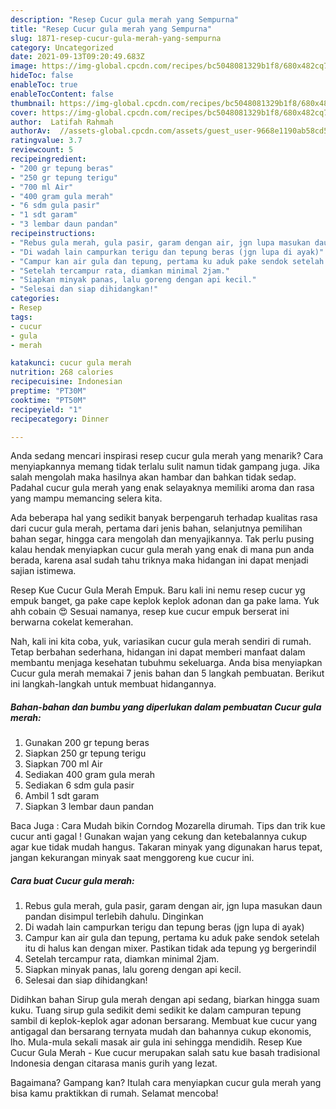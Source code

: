 ```yaml
---
description: "Resep Cucur gula merah yang Sempurna"
title: "Resep Cucur gula merah yang Sempurna"
slug: 1871-resep-cucur-gula-merah-yang-sempurna
category: Uncategorized
date: 2021-09-13T09:20:49.683Z
image: https://img-global.cpcdn.com/recipes/bc5048081329b1f8/680x482cq70/cucur-gula-merah-foto-resep-utama.jpg
hideToc: false
enableToc: true
enableTocContent: false
thumbnail: https://img-global.cpcdn.com/recipes/bc5048081329b1f8/680x482cq70/cucur-gula-merah-foto-resep-utama.jpg
cover: https://img-global.cpcdn.com/recipes/bc5048081329b1f8/680x482cq70/cucur-gula-merah-foto-resep-utama.jpg
author:  Latifah Rahmah
authorAv:  //assets-global.cpcdn.com/assets/guest_user-9668e1190ab58cd58d666d5934e79c79da2e02f4421a6ed9abc4b163da97d6e7.png
ratingvalue: 3.7
reviewcount: 5
recipeingredient:
- "200 gr tepung beras"
- "250 gr tepung terigu"
- "700 ml Air"
- "400 gram gula merah"
- "6 sdm gula pasir"
- "1 sdt garam"
- "3 lembar daun pandan"
recipeinstructions:
- "Rebus gula merah, gula pasir, garam dengan air, jgn lupa masukan daun pandan disimpul terlebih dahulu. Dinginkan"
- "Di wadah lain campurkan terigu dan tepung beras (jgn lupa di ayak)"
- "Campur kan air gula dan tepung, pertama ku aduk pake sendok setelah itu di halus kan dengan mixer. Pastikan tidak ada tepung yg bergerindil"
- "Setelah tercampur rata, diamkan minimal 2jam."
- "Siapkan minyak panas, lalu goreng dengan api kecil."
- "Selesai dan siap dihidangkan!"
categories:
- Resep
tags:
- cucur
- gula
- merah

katakunci: cucur gula merah 
nutrition: 268 calories
recipecuisine: Indonesian
preptime: "PT30M"
cooktime: "PT50M"
recipeyield: "1"
recipecategory: Dinner

---
```



Anda sedang mencari inspirasi resep cucur gula merah yang menarik? Cara menyiapkannya memang tidak terlalu sulit namun tidak gampang juga. Jika salah mengolah maka hasilnya akan hambar dan bahkan tidak sedap. Padahal cucur gula merah yang enak selayaknya memiliki aroma dan rasa yang mampu memancing selera kita.


Ada beberapa hal yang sedikit banyak berpengaruh terhadap kualitas rasa dari cucur gula merah, pertama dari jenis bahan, selanjutnya pemilihan bahan segar, hingga cara mengolah dan menyajikannya. Tak perlu pusing kalau hendak menyiapkan cucur gula merah yang enak di mana pun anda berada, karena asal sudah tahu triknya maka hidangan ini dapat menjadi sajian istimewa.

Resep Kue Cucur Gula Merah Empuk. Baru kali ini nemu resep cucur yg empuk banget, ga pake cape keplok keplok adonan dan ga pake lama. Yuk ahh cobain 😍 Sesuai namanya, resep kue cucur empuk berserat ini berwarna cokelat kemerahan.


Nah, kali ini kita coba, yuk, variasikan cucur gula merah sendiri di rumah. Tetap berbahan sederhana, hidangan ini dapat memberi manfaat dalam membantu menjaga kesehatan tubuhmu sekeluarga. Anda bisa menyiapkan Cucur gula merah memakai 7 jenis bahan dan 5 langkah pembuatan. Berikut ini langkah-langkah untuk membuat hidangannya.

<!--inarticleads1-->

##### Bahan-bahan dan bumbu yang diperlukan dalam pembuatan Cucur gula merah:

1. Gunakan 200 gr tepung beras
1. Siapkan 250 gr tepung terigu
1. Siapkan 700 ml Air
1. Sediakan 400 gram gula merah
1. Sediakan 6 sdm gula pasir
1. Ambil 1 sdt garam
1. Siapkan 3 lembar daun pandan


Baca Juga : Cara Mudah bikin Corndog Mozarella dirumah. Tips dan trik kue cucur anti gagal ! Gunakan wajan yang cekung dan ketebalannya cukup agar kue tidak mudah hangus. Takaran minyak yang digunakan harus tepat, jangan kekurangan minyak saat menggoreng kue cucur ini. 

<!--inarticleads2-->

##### Cara buat Cucur gula merah:

1. Rebus gula merah, gula pasir, garam dengan air, jgn lupa masukan daun pandan disimpul terlebih dahulu. Dinginkan
1. Di wadah lain campurkan terigu dan tepung beras (jgn lupa di ayak)
1. Campur kan air gula dan tepung, pertama ku aduk pake sendok setelah itu di halus kan dengan mixer. Pastikan tidak ada tepung yg bergerindil
1. Setelah tercampur rata, diamkan minimal 2jam.
1. Siapkan minyak panas, lalu goreng dengan api kecil.
1. Selesai dan siap dihidangkan!

Didihkan bahan Sirup gula merah dengan api sedang, biarkan hingga suam kuku. Tuang sirup gula sedikit demi sedikit ke dalam campuran tepung sambil di keplok-keplok agar adonan bersarang. Membuat kue cucur yang antigagal dan bersarang ternyata mudah dan bahannya cukup ekonomis, lho. Mula-mula sekali masak air gula ini sehingga mendidih. Resep Kue Cucur Gula Merah - Kue cucur merupakan salah satu kue basah tradisional Indonesia dengan citarasa manis gurih yang lezat. 

Bagaimana? Gampang kan? Itulah cara menyiapkan cucur gula merah yang bisa kamu praktikkan di rumah. Selamat mencoba!
